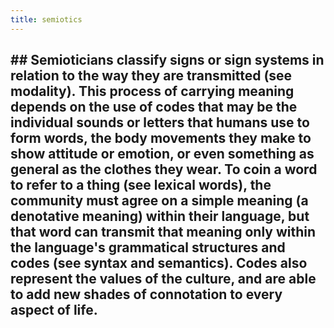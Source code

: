 ```yaml
---
title: semiotics
---
```


## ## Semioticians classify signs or sign systems in relation to the way they are transmitted (see modality). This process of carrying meaning depends on the use of codes that may be the individual sounds or letters that humans use to form words, the body movements they make to show attitude or emotion, or even something as general as the clothes they wear. To coin a word to refer to a thing (see lexical words), the community must agree on a simple meaning (a denotative meaning) within their language, but that word can transmit that meaning only within the language's grammatical structures and codes (see syntax and semantics). Codes also represent the values of the culture, and are able to add new shades of connotation to every aspect of life. 
